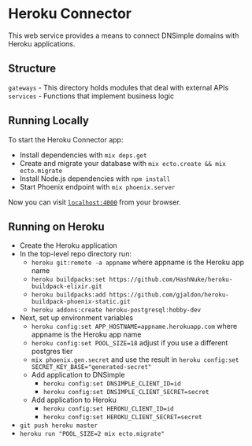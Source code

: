 # Heroku Connector

This web service provides a means to connect DNSimple domains with Heroku applications.

## Structure

`gateways` - This directory holds modules that deal with external APIs
`services` - Functions that implement business logic

## Running Locally

To start the Heroku Connector app:

  * Install dependencies with `mix deps.get`
  * Create and migrate your database with `mix ecto.create && mix ecto.migrate`
  * Install Node.js dependencies with `npm install`
  * Start Phoenix endpoint with `mix phoenix.server`

Now you can visit [`localhost:4000`](http://localhost:4000) from your browser.

## Running on Heroku

- Create the Heroku application
- In the top-level repo directory run:
  - `heroku git:remote -a appname` where appname is the Heroku app name
  - `heroku buildpacks:set https://github.com/HashNuke/heroku-buildpack-elixir.git`
  - `heroku buildpacks:add https://github.com/gjaldon/heroku-buildpack-phoenix-static.git`
  - `heroku addons:create heroku-postgresql:hobby-dev`
- Next, set up environment variables
  - `heroku config:set APP_HOSTNAME=appname.herokuapp.com` where appname is the Heroku app name
  - `heroku config:set POOL_SIZE=18` adjust if you use a different postgres tier
  - `mix phoenix.gen.secret` and use the result in `heroku config:set SECRET_KEY_BASE="generated-secret"`
  - Add application to DNSimple
    - `heroku config:set DNSIMPLE_CLIENT_ID=id`
    - `heroku config:set DNSIMPLE_CLIENT_SECRET=secret`
  - Add application to Heroku
    - `heroku config:set HEROKU_CLIENT_ID=id`
    - `heroku config:set HEROKU_CLIENT_SECRET=secret`
- `git push heroku master`
- `heroku run "POOL_SIZE=2 mix ecto.migrate"`
